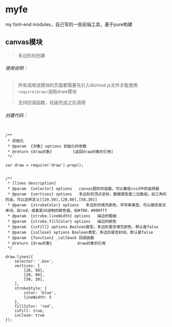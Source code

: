 # myfe
my font-end modules，自己写的一些前端工具，基于pure构建

## canvas模块
> 多边形的创建

###### 使用说明：
> 所有调用该模块的页面都需要先引入lib/mod.js文件才能使用
> ```require(draw)```调用draw模块

> 支持回调函数，绘画完成之后调用



###### 创建代码：
~~~~

/**
 * 初始化
 * @param  {对象} options 初始化的参数
 * @return {draw对象}         [返回draw对象的引用]
 */

var draw = require('draw').prop();
~~~~

~~~~

/**
 * [lines description]
 * @param  {selector} options   canvas图形的容器，可以兼容css3中的选择器
 * @param  {vertices} options   多边形的顶点坐标，数据类型是二位数组，如三角形的话，可以这样定义[[20,50],[20,80],[50,30]]
 * @param  {strokeColor} options   多边形的填充颜色，字符串类型，可以接受英文单词，如red，或者是16进制的颜色值，如#f00，#000fff
 * @param  {stroke.lineWidth} options   描边的粗细
 * @param  {stroke.fillColor} options   描边的颜色
 * @param  {isFill} options Boolean类型，多边形是否填充颜色，默认是false
 * @param  {isClose} options Boolean类型，多边形是否封闭，默认是false
 * @param  {function} _callback 回调函数
 * @return {draw对象}           draw对象的引用
 */

draw.lines({
    selector: '.box',
    vertices: [
        [20, 50],
        [20, 80],
        [50, 30],
    ],
    strokeStyle: {
        color: 'blue',
        lineWidth: 5
    },
    fillColor: 'red',
    isFill: true,
    isClose: true
});




